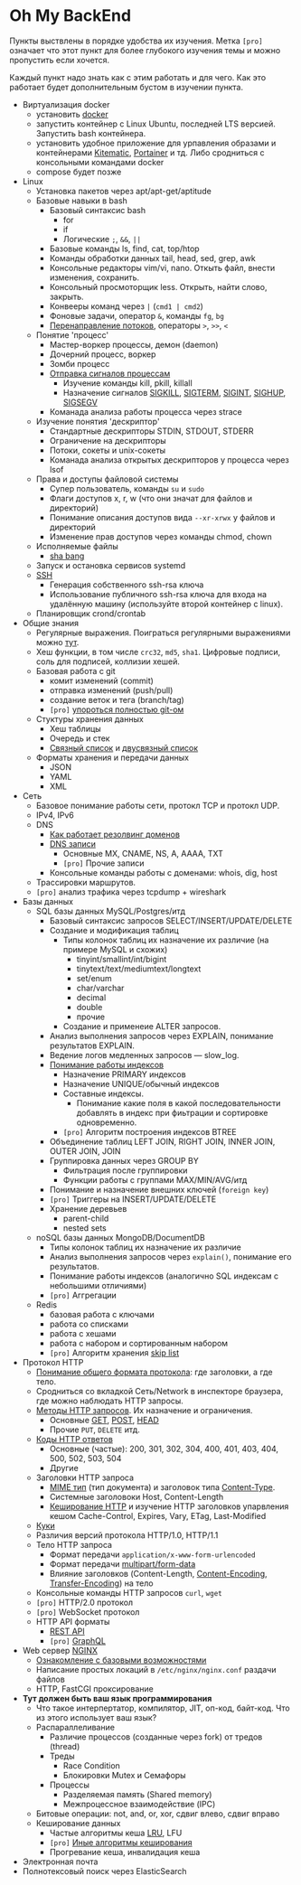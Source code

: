 # Oh My BackEnd

Пункты выствлены в порядке удобства их изучения. Метка `[pro]` означает что этот пункт для более глубокого изучения темы и можно пропустить если хочется.

Каждый пункт надо знать как с этим работать и для чего. Как это работает будет дополнительным бустом в изучении пункта.

* Виртуализация docker
  * установить [docker](https://www.docker.com/products/docker-desktop)
  * запустить контейнер с Linux Ubuntu, последней LTS версией. Запустить bash контейнера.
  * установить удобное приложение для урпавления образами и контейнерами [Kitematic](https://kitematic.com/), [Portainer](https://hub.docker.com/r/portainer/portainer/) и тд. Либо сродниться с консольными командами docker
  * compose будет позже
* Linux
  * Установка пакетов через apt/apt-get/aptitude
  * Базовые навыки в bash
    * Базовый синтаксис bash
      * for
      * if
      * Логические `;`, `&&`, `||`
    * Базовые команды ls, find, cat, top/htop
    * Команды обработки данных tail, head, sed, grep, awk
    * Консольные редакторы vim/vi, nano. Откыть файл, внести изменения, сохранить.
    * Консольный просмоторщик less. Открыть, найти слово, закрыть.
    * Конвееры команд через `|` (`cmd1 | cmd2`)
    * Фоновые задачи, оператор `&`, команды `fg`, `bg`
    * [Перенаправление потоков](https://www.opennet.ru/docs/RUS/bash_scripting_guide/c11620.html), операторы `>`, `>>`, `<`
  * Понятие 'процесс'
    * Мастер-воркер процессы, демон (daemon)
    * Дочерний процесс, воркер
    * Зомби процесс 
    * [Отправка сигналов процессам](https://ru.wikipedia.org/wiki/Сигнал_(Unix))
      * Изучение команды kill, pkill, killall
      * Назначение сигналов [SIGKILL](https://ru.wikipedia.org/wiki/SIGKILL), [SIGTERM](https://ru.wikipedia.org/wiki/SIGTERM), [SIGINT](https://ru.wikipedia.org/wiki/SIGTERM), [SIGHUP](https://ru.wikipedia.org/wiki/SIGHUP), [SIGSEGV](https://ru.wikipedia.org/wiki/SIGSEGV)
    * Команада анализа работы процесса через strace
  * Изучение понятия 'дескриптор'
    * Стандартные дескрипторы STDIN, STDOUT, STDERR
    * Ограничение на дескрипторы
    * Потоки, сокеты и unix-сокеты
    * Команада анализа открытых дескрипторов у процесса через lsof
  * Права и доступы файловой системы
    * Супер пользователь, команды `su` и `sudo`
    * Флаги доступов x, r, w (что они значат для файлов и директорий)
    * Понимание описания доступов вида `--xr-xrwx` у файлов и директорий
    * Изменение прав доступов через команды chmod, chown
  * Исполняемые файлы
    * [sha bang](https://ru.wikipedia.org/wiki/Шебанг_(Unix))
  * Запуск и остановка сервисов systemd
  * [SSH](https://ru.wikipedia.org/wiki/SSH)
    * Генерация собственного ssh-rsa ключа
    * Использование публичного ssh-rsa ключа для входа на удалённую машину (используйте второй контейнер с linux).
  * Планировщик crond/crontab
* Общие знания
  * Регулярные выражения. Поиграться регулярными выражениями можно [тут](https://regex101.com/).
  * Хеш функции, в том числе `crc32`, `md5`, `sha1`. Цифровые подписи, соль для подписей, коллизии хешей.
  * Базовая работа с git
    * комит изменений (commit)
    * отправка изменений (push/pull)
    * создание веток и тега (branch/tag)
    * `[pro]` [упороться полностью git-ом](https://git-scm.com/book/ru/v2)
  * Стуктуры хранения данных
    * Хеш таблицы
    * Очередь и стек
    * [Связный список](https://ru.wikipedia.org/wiki/Связный_список) и [двусвязный список](https://ru.wikipedia.org/wiki/Связный_список#Двусвязный_список_(двунаправленный_связный_список))
  * Форматы хранения и передачи данных
    * JSON
    * YAML
    * XML
* Сеть
  * Базовое понимание работы сети, протокл TCP и протокл UDP.
  * IPv4, IPv6
  * DNS
    * [Как работает резолвинг доменов](https://temoto.github.io/a/kak-rabotayut-domeny.html)
    * [DNS записи](https://ru.wikipedia.org/wiki/Типы_ресурсных_записей_DNS)
      * Основные MX, CNAME, NS, A, AAAA, TXT
      * `[pro]` Прочие записи
    * Консольные команды работы с доменами: whois, dig, host
  * Трассировки маршрутов.
  * `[pro]` анализ трафика через tcpdump + wireshark
* Базы данных
  * SQL базы данных MySQL/Postgres/итд
    * Базовый синтаксис запросов SELECT/INSERT/UPDATE/DELETE
    * Создание и модификация таблиц
      * Типы колонок таблиц их назначение их различие (на примере MySQL и схожих)
        * tinyint/smallint/int/bigint
        * tinytext/text/mediumtext/longtext
        * set/enum
        * char/varchar
        * decimal
        * double
        * прочие
      * Создание и применеие ALTER запросов.
    * Анализ выполнения запросов через EXPLAIN, понимание результатов EXPLAIN.
    * Ведение логов медленных запросов — slow_log.
    * [Понимание работы индексов](https://ruhighload.com/Индексы+в+mysql)
      * Назначение PRIMARY индексов
      * Назначение UNIQUE/обычный индексов
      * Составные индексы.
        * Понимание какие поля в какой последовательности добавлять в индекс при фиьтрации и сортировке одновременно.
      * `[pro]` Алгоритм построения индексов BTREE
     * Объединение таблиц LEFT JOIN, RIGHT JOIN, INNER JOIN, OUTER JOIN, JOIN
     * Группировка данных через GROUP BY
       * Фильтрация после группировки
       * Функции работы с группами MAX/MIN/AVG/итд
     * Понимание и назначение внешних ключей (`foreign key`)
     * `[pro]` Триггеры на INSERT/UPDATE/DELETE
     * Хранение деревьев 
       * parent-child
       * nested sets
  * noSQL базы данных MongoDB/DocumentDB
    * Типы колонок таблиц их назначение их различие
    * Анализ выполнения запросов через `explain()`, понимание его результатов.
    * Понимание работы индексов (аналогично SQL индексам с небольшими отличиями)
    * `[pro]` Аггрегации
  * Redis
    * базовая работа с ключами
    * работа со списками
    * работа с хешами
    * работа с набором и сортированным набором
    * `[pro]` Алгоритм хранения [skip list](https://ru.wikipedia.org/wiki/Список_с_пропусками)
* Протокол HTTP
  * [Понимание общего формата протокола](https://developer.mozilla.org/ru/docs/Web/HTTP/Overview): где заголовки, а где тело.
  * Сродниться со вкладкой Сеть/Network в инспекторе браузера, где можно наблюдать HTTP запросы.
  * [Методы HTTP запросов](https://developer.mozilla.org/ru/docs/Web/HTTP/Methods).  Их назначение и ограничения.
    * Основные [GET](https://developer.mozilla.org/ru/docs/Web/HTTP/Methods/GET), [POST](https://developer.mozilla.org/ru/docs/Web/HTTP/Methods/POST), [HEAD](https://developer.mozilla.org/ru/docs/Web/HTTP/Methods/HEAD)
    * Прочие `PUT`, `DELETE` итд.
  * [Коды HTTP ответов](https://ru.wikipedia.org/wiki/Список_кодов_состояния_HTTP)
    * Основные (частые): 200, 301, 302, 304, 400, 401, 403, 404, 500, 502, 503, 504
    * Другие
  * Заголовки HTTP запроса
    * [MIME тип](https://developer.mozilla.org/ru/docs/Web/HTTP/Basics_of_HTTP/MIME_types) (тип документа) и заголовок типа [Content-Type](https://developer.mozilla.org/ru/docs/Web/HTTP/Заголовки/Content-Type). 
    * Системные заголовоки Host, Content-Length
    * [Кеширование HTTP](https://developer.mozilla.org/ru/docs/Web/HTTP/Кэширование) и изучение HTTP заголовков упарвления кешом Cache-Control, Expires, Vary, ETag, Last-Modified
  * [Куки](https://developer.mozilla.org/ru/docs/Web/HTTP/%D0%9A%D1%83%D0%BA%D0%B8)
  * Различия версий протокола HTTP/1.0, HTTP/1.1 
  * Тело HTTP запроса
    * Формат передачи `application/x-www-form-urlencoded`
    * Формат передачи [multipart/form-data](https://ru.wikipedia.org/wiki/Multipart/form-data)
    * Влияние заголовков (Content-Length, [Content-Encoding](https://developer.mozilla.org/ru/docs/Web/HTTP/Headers/Content-Encoding), [Transfer-Encoding](https://developer.mozilla.org/ru/docs/Web/HTTP/Headers/Transfer-Encoding)) на тело 
  * Консольные команды HTTP запросов `curl`, `wget`
  * `[pro]` HTTP/2.0 протокол
  * `[pro]` WebSocket протокол
  * HTTP API форматы
    * [REST API](https://ru.wikipedia.org/wiki/REST)
    * `[pro]` [GraphQL](https://habr.com/ru/post/326986/)
* Web сервер [NGINX](https://nginx.org/ru/)
  * [Ознакомление с базовыми возможностями](https://nginx.org/ru/docs/beginners_guide.html) 
  * Написание простых локаций в `/etc/nginx/nginx.conf` раздачи файлов
  * HTTP, FastCGI проксирование
* **Тут должен быть ваш язык программирования**
  * Что такое интерпертатор, компилятор, JIT, оп-код, байт-код. Что из этого использует ваш язык?
  * Распараллеливание
    * Различие процессов (созданные через fork) от тредов (thread)
    * Треды 
      * Race Condition
      * Блокировки Mutex и Семафоры
    * Процессы
      * Разделяемая память (Shared memory)
      * Межпроцессное взаимодействие (IPC)
  * Битовые операции: not, and, or, xor, сдвиг влево, сдвиг вправо
  * Кеширование данных
    * Частые алгоритмы кеша [LRU](https://ru.wikipedia.org/wiki/Алгоритмы_кэширования#Least_recently_used_(Вытеснение_давно_неиспользуемых)), LFU
    * `[pro]` [Иные алгоритмы кеширования](https://ru.wikipedia.org/wiki/Алгоритмы_кэширования)
    * Прогревание кеша, инвалидация кеша
* Электронная почта
* Полнотексовый поиск через ElasticSearch
